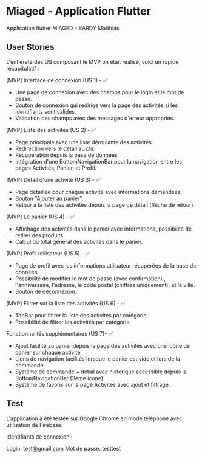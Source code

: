 # Miaged - Application Flutter

Application flutter MIAGED - BARDY Matthias

## User Stories
L'entièreté des US composant le MVP on était réalisé, voici un rapide récapitulatif : 

[MVP] Interface de connexion (US 1) - ✅
- Une page de connexion avec des champs pour le login et le mot de passe.
- Bouton de connexion qui redirige vers la page des activités si les identifiants sont valides.
- Validation des champs avec des messages d'erreur appropriés.

[MVP] Liste des activités (US 2) - ✅
- Page principale avec une liste déroulante des activités.
- Redirection vers le détail au clic
- Récupération depuis la base de données
- Intégration d'une BottomNavigationBar pour la navigation entre les pages Activités, Panier, et Profil.

[MVP] Détail d'une activité (US 3) - ✅
- Page détaillée pour chaque activité avec informations demandées.
- Bouton "Ajouter au panier".
- Retour à la liste des activités depuis la page de détail (flèche de retour).
  
[MVP] Le panier (US 4) - ✅
- Affichage des activités dans le panier avec informations, possibilité de retirer des produits.
- Calcul du total général des activités dans le panier.

[MVP] Profil utilisateur (US 5) - ✅
- Page de profil avec les informations utilisateur récupérées de la base de données.
- Possibilité de modifier le mot de passe (avec confirmation) , l'anniversaire, l'adresse, le code postal (chiffres uniquement), et la ville.
- Bouton de déconnexion.
  
[MVP] Filtrer sur la liste des activités (US 6) - ✅
- TabBar pour filtrer la liste des activités par catégorie.
- Possibilité de filtrer les activités par catégorie.
  
Fonctionnalités supplémentaires (US 7)- ✅
- Ajout facilité au panier depuis la page des activités avec une icône de panier sur chaque activité.
- Liens de navigation facilités lorsque le panier est vide et lors de la commande.
- Système de commande + détail avec historique accessible depuis la BottomNavigationBar (3ème icone).
- Système de favoris sur la page Activités avec ajout et filtrage.
  
## Test
L'application a été testée sur Google Chrome en mode téléphone avec utilisation de Firebase.

Identifiants de connexion :

Login: test@gmail.com
Mot de passe: testtest
